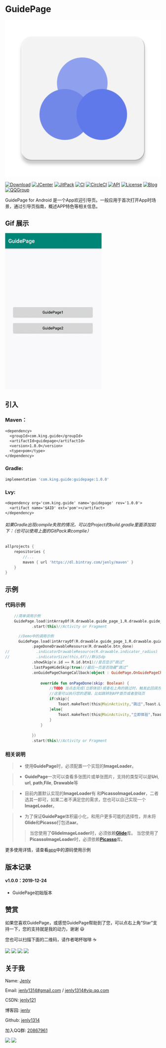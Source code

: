 # GuidePage

![Image](app/src/main/ic_launcher-web.png)

[![Download](https://img.shields.io/badge/download-App-blue.svg)](https://raw.githubusercontent.com/jenly1314/GuidePage/master/app/release/app-release.apk)
[![JCenter](https://img.shields.io/badge/JCenter-1.0.0-46C018.svg)](https://bintray.com/beta/#/jenly/maven/guidepage)
[![JitPack](https://jitpack.io/v/jenly1314/GuidePage.svg)](https://jitpack.io/#jenly1314/GuidePage)
[![CI](https://travis-ci.org/jenly1314/GuidePage.svg?branch=master)](https://travis-ci.org/jenly1314/GuidePage)
[![CircleCI](https://circleci.com/gh/jenly1314/GuidePage.svg?style=svg)](https://circleci.com/gh/jenly1314/GuidePage)
[![API](https://img.shields.io/badge/API-16%2B-blue.svg?style=flat)](https://android-arsenal.com/api?level=16)
[![License](https://img.shields.io/badge/license-MIT-blue.svg)](https://opensource.org/licenses/mit-license.php)
[![Blog](https://img.shields.io/badge/blog-Jenly-9933CC.svg)](https://jenly1314.github.io/)
[![QQGroup](https://img.shields.io/badge/QQGroup-20867961-blue.svg)](http://shang.qq.com/wpa/qunwpa?idkey=8fcc6a2f88552ea44b1411582c94fd124f7bb3ec227e2a400dbbfaad3dc2f5ad)

GuidePage for Android 是一个App欢迎引导页。一般应用于首次打开App时场景，通过引导页指南，概述APP特色等相关信息。

## Gif 展示
![Image](GIF.gif)


## 引入

### Maven：
```maven
<dependency>
  <groupId>com.king.guide</groupId>
  <artifactId>guidepage</artifactId>
  <version>1.0.0</version>
  <type>pom</type>
</dependency>
```
### Gradle:
```gradle
implementation 'com.king.guide:guidepage:1.0.0'
```

### Lvy:
```lvy
<dependency org='com.king.guide' name='guidepage' rev='1.0.0'>
  <artifact name='$AID' ext='pom'></artifact>
</dependency>
```

###### 如果Gradle出现compile失败的情况，可以在Project的build.gradle里面添加如下：（也可以使用上面的GitPack来complie）
```gradle
allprojects {
    repositories {
        //...
        maven { url 'https://dl.bintray.com/jenly/maven' }
    }
}
```

## 示例

### 代码示例

```Kotlin
    //简单调用示例
    GuidePage.load(intArrayOf(R.drawable.guide_page_1,R.drawable.guide_page_2,R.drawable.guide_page_3,R.drawable.guide_page_4))
            .start(this)//Activity or Fragment
```

```Kotlin
      //Demo中的调用示例
      GuidePage.load(intArrayOf(R.drawable.guide_page_1,R.drawable.guide_page_2,R.drawable.guide_page_3,R.drawable.guide_page_4))
            .pageDoneDrawableResource(R.drawable.btn_done)
//            .indicatorDrawableResource(R.drawable.indicator_radius)
//            .indicatorSize(this,6f)//默认5dp
            .showSkip(v.id == R.id.btn1)//是否显示“跳过”
            .lastPageHideSkip(true)//最后一页是否隐藏“跳过”
            .onGuidePageChangeCallback(object : GuidePage.OnGuidePageChangeCallback{//引导页改变回调接口

                override fun onPageDone(skip: Boolean) {
                    //TODO 当点击完成(立即体验)或者右上角的跳过时，触发此回调方法
                    //这里可以执行您的逻辑，比如跳转到APP首页或者登陆页
                    if(skip){
                        Toast.makeText(this@MainActivity,"跳过",Toast.LENGTH_SHORT).show()
                    }else{
                        Toast.makeText(this@MainActivity,"立即体验",Toast.LENGTH_SHORT).show()
                    }
                }

            })
            .start(this)//Activity or Fragment

```

### 相关说明
> * 使用**GuidePage**时，必须配置一个实现的**ImageLoader**。

> * **GuidePage**一次可以查看多张图片或单张图片，支持的类型可以是**Uri**, **url**, **path**,**File**, **Drawable**等

> * 目前内置默认实现的**ImageLoader**有 和**PicassoImageLoader**，二者选其一即可，如果二者不满足您的需求，您也可以自己实现一个**ImageLoader**。

> * 为了保证**GuidePage**体积最小化，和用户更多可能的选择性，并未将**Glide**和**Picasso**打包进**aar**。
>>    当您使用了**GlideImageLoader**时，必须依赖[**Glide**](https://github.com/bumptech/glide)库。
>>    当您使用了**PicassoImageLoader**时，必须依赖[**Picasso**](https://github.com/square/picasso)库。


更多使用详情，请查看[app](app)中的源码使用示例

## 版本记录

#### v1.0.0：2019-12-24
*  GuidePage初始版本

## 赞赏
如果您喜欢GuidePage，或感觉GuidePage帮助到了您，可以点右上角“Star”支持一下，您的支持就是我的动力，谢谢 :smiley:<p>
您也可以扫描下面的二维码，请作者喝杯咖啡 :coffee:
    <div>
        <img src="https://jenly1314.github.io/image/pay/wxpay.png" width="280" heght="350">
        <img src="https://jenly1314.github.io/image/pay/alipay.png" width="280" heght="350">
        <img src="https://jenly1314.github.io/image/pay/qqpay.png" width="280" heght="350">
        <img src="https://jenly1314.github.io/image/alipay_red_envelopes.jpg" width="233" heght="350">
    </div>

## 关于我
   Name: <a title="关于作者" href="https://about.me/jenly1314" target="_blank">Jenly</a>

   Email: <a title="欢迎邮件与我交流" href="mailto:jenly1314@gmail.com" target="_blank">jenly1314#gmail.com</a> / <a title="给我发邮件" href="mailto:jenly1314@vip.qq.com" target="_blank">jenly1314#vip.qq.com</a>

   CSDN: <a title="CSDN博客" href="http://blog.csdn.net/jenly121" target="_blank">jenly121</a>

   博客园: <a title="博客园" href="https://www.cnblogs.com/jenly" target="_blank">jenly</a>

   Github: <a title="Github开源项目" href="https://github.com/jenly1314" target="_blank">jenly1314</a>

   加入QQ群: <a title="点击加入QQ群" href="http://shang.qq.com/wpa/qunwpa?idkey=8fcc6a2f88552ea44b1411582c94fd124f7bb3ec227e2a400dbbfaad3dc2f5ad" target="_blank">20867961</a>
   <div>
       <img src="https://jenly1314.github.io/image/jenly666.png">
       <img src="https://jenly1314.github.io/image/qqgourp.png">
   </div>
